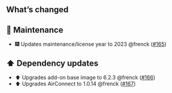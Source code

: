 ## What’s changed

## 🧰 Maintenance

- 🎆 Updates maintenance/license year to 2023 @frenck ([#165](https://github.com/hassio-addons/addon-aircast/pull/165))

## ⬆️ Dependency updates

- ⬆️ Upgrades add-on base image to 6.2.3 @frenck ([#166](https://github.com/hassio-addons/addon-aircast/pull/166))
- ⬆️ Upgrades AirConnect to 1.0.14 @frenck ([#167](https://github.com/hassio-addons/addon-aircast/pull/167))

